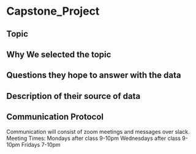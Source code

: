 # Capstone_Project

## Topic



## Why We selected the topic

## Questions they hope to answer with the data

## Description of their source of data

## Communication Protocol
Communication will consist of zoom meetings and messages over slack.
Meeting Times:
  Mondays after class 9-10pm
  Wednesdays after class 9-10pm
  Fridays 7-10pm

